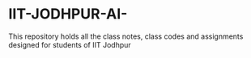 # IIT-JODHPUR-AI-
This repository holds all the class notes, class codes and assignments designed for students of IIT Jodhpur 
